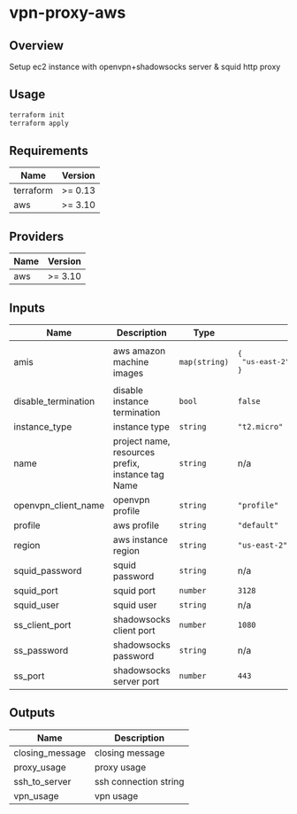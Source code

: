 # vpn-proxy-aws

## Overview

Setup ec2 instance with openvpn+shadowsocks server & squid http proxy

## Usage

```sh
terraform init
terraform apply
```

<!-- BEGINNING OF PRE-COMMIT-TERRAFORM DOCS HOOK -->

## Requirements

| Name      | Version |
| --------- | ------- |
| terraform | >= 0.13 |
| aws       | >= 3.10 |

## Providers

| Name | Version |
| ---- | ------- |
| aws  | >= 3.10 |

## Inputs

| Name                | Description                                       | Type          | Default                                                    | Required |
| ------------------- | ------------------------------------------------- | ------------- | ---------------------------------------------------------- | :------: |
| amis                | aws amazon machine images                         | `map(string)` | <pre>{<br> "us-east-2": "ami-01237fce26136c8cc"<br>}</pre> |    no    |
| disable_termination | disable instance termination                      | `bool`        | `false`                                                    |    no    |
| instance_type       | instance type                                     | `string`      | `"t2.micro"`                                               |    no    |
| name                | project name, resources prefix, instance tag Name | `string`      | n/a                                                        |   yes    |
| openvpn_client_name | openvpn profile                                   | `string`      | `"profile"`                                                |    no    |
| profile             | aws profile                                       | `string`      | `"default"`                                                |    no    |
| region              | aws instance region                               | `string`      | `"us-east-2"`                                              |    no    |
| squid_password      | squid password                                    | `string`      | n/a                                                        |   yes    |
| squid_port          | squid port                                        | `number`      | `3128`                                                     |    no    |
| squid_user          | squid user                                        | `string`      | n/a                                                        |   yes    |
| ss_client_port      | shadowsocks client port                           | `number`      | `1080`                                                     |    no    |
| ss_password         | shadowsocks password                              | `string`      | n/a                                                        |   yes    |
| ss_port             | shadowsocks server port                           | `number`      | `443`                                                      |    no    |

## Outputs

| Name            | Description           |
| --------------- | --------------------- |
| closing_message | closing message       |
| proxy_usage     | proxy usage           |
| ssh_to_server   | ssh connection string |
| vpn_usage       | vpn usage             |

<!-- END OF PRE-COMMIT-TERRAFORM DOCS HOOK -->
